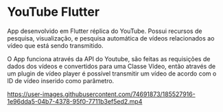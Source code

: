 # YouTube Flutter

App desenvolvido em Flutter réplica do YouTube. Possui recursos de pesquisa, visualização, e pesquisa automática de vídeos relacionados ao vídeo que está sendo transmitido.

O App funciona através da API do Youtube, são feitas as requisições de dados dos vídeos e convertidos para uma Classe Vídeo, então através de um plugin de vídeo player é possível transmitir um vídeo de acordo com o ID de vídeo inserido como parâmetro.

https://user-images.githubusercontent.com/74691873/185527916-1e96dda5-04b7-4378-95f0-7711b3ef5ed2.mp4
